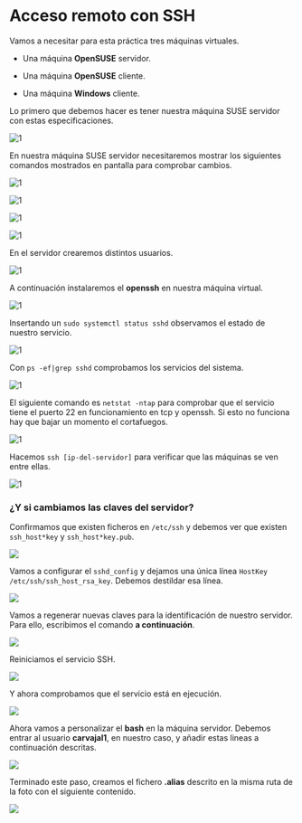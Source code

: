 # Acceso remoto con SSH

Vamos a necesitar para esta práctica tres máquinas virtuales.

* Una máquina **OpenSUSE** servidor.

* Una máquina **OpenSUSE** cliente.

* Una máquina **Windows** cliente.

Lo primero que debemos hacer es tener nuestra máquina SUSE servidor con estas especificaciones.

![1](./img/1.png)

En nuestra máquina SUSE servidor necesitaremos mostrar los siguientes comandos mostrados en pantalla para comprobar cambios.

![1](./img/2.png)

![1](./img/3.png)

![1](./img/4.png)

![1](./img/5.png)

En el servidor crearemos distintos usuarios.


![1](./img/6.png)

A continuación instalaremos el **openssh** en nuestra máquina virtual.

![1](./img/7.png)

Insertando un `sudo systemctl status sshd` observamos el estado de nuestro servicio.

![1](./img/8.png)

Con `ps -ef|grep sshd` comprobamos los servicios del sistema.

![1](./img/9.png)

El siguiente comando es `netstat -ntap` para comprobar que el servicio tiene el puerto 22 en funcionamiento en tcp y openssh. Si esto no funciona hay que bajar un momento el cortafuegos.

![1](./img/12.png)

Hacemos `ssh [ip-del-servidor]` para verificar que las máquinas se ven entre ellas.

![1](./img/11.png)

### ¿Y si cambiamos las claves del servidor?

Confirmamos que existen ficheros en `/etc/ssh` y debemos ver que existen `ssh_host*key` y `ssh_host*key.pub`.

![](./img/14.png)

Vamos a configurar el `sshd_config` y dejamos una única línea `HostKey /etc/ssh/ssh_host_rsa_key`. Debemos destildar esa línea.

![](./img/15.png)

Vamos a regenerar nuevas claves para la identificación de nuestro servidor. Para ello, escribimos el comando **a continuación**.

![](./img/16.png)

Reiniciamos el servicio SSH.

![](./img/17.png)

Y ahora comprobamos que el servicio está en ejecución.

![](./img/18.png)

Ahora vamos a personalizar el **bash** en la máquina servidor. Debemos entrar al usuario **carvajal1**, en nuestro caso, y añadir estas lineas a continuación descritas.

![](./img/19.png)

Terminado este paso, creamos el fichero **.alias** descrito en la misma ruta de la foto con el siguiente contenido.

![](./img/20.png)
